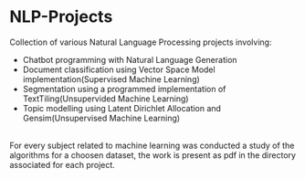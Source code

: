# NLP-Projects
Collection of various Natural Language Processing projects involving:
<br>
<ul>
  <li>Chatbot programming with Natural Language Generation</li>
  <li>Document classification using Vector Space Model implementation(Supervised Machine Learning)</li>
  <li>Segmentation using a programmed implementation of TextTiling(Unsupervided Machine Learning)</li>
  <li>Topic modelling using Latent Dirichlet Allocation and Gensim(Unsupervised Machine Learning)</li>
</ul>
<br>
For every subject related to machine learning was conducted a study of the algorithms for a choosen dataset, the work is present as pdf in the directory associated for each project.
